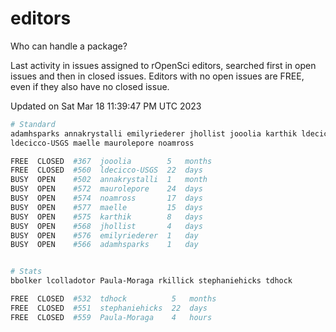 # editors

Who can handle a package?

Last activity in issues assigned to rOpenSci editors, searched first in open
issues and then in closed issues. Editors with no open issues are FREE, even if
they also have no closed issue.


Updated on Sat Mar 18 11:39:47 PM UTC 2023

```bash
# Standard
adamhsparks annakrystalli emilyriederer jhollist jooolia karthik ldecicco
ldecicco-USGS maelle maurolepore noamross

FREE  CLOSED  #367  jooolia        5   months
FREE  CLOSED  #560  ldecicco-USGS  22  days
BUSY  OPEN    #502  annakrystalli  1   month
BUSY  OPEN    #572  maurolepore    24  days
BUSY  OPEN    #574  noamross       17  days
BUSY  OPEN    #577  maelle         15  days
BUSY  OPEN    #575  karthik        8   days
BUSY  OPEN    #568  jhollist       4   days
BUSY  OPEN    #576  emilyriederer  1   day
BUSY  OPEN    #566  adamhsparks    1   day


# Stats
bbolker lcolladotor Paula-Moraga rkillick stephaniehicks tdhock

FREE  CLOSED  #532  tdhock          5   months
FREE  CLOSED  #551  stephaniehicks  22  days
FREE  CLOSED  #559  Paula-Moraga    4   hours
```
